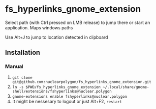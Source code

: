 # fs_hyperlinks_gnome_extension

Select path (with Ctrl pressed on LMB release) to jump there or start an application. Maps windows paths

Use Alt+J to jump to location detected in clipboard

## Installation

### Manual

1) `git clone git@github.com:nuclearpolygon/fs_hyperlinks_gnome_extension.git`
2) `ln -s $PWD/fs_hyperlinks_gnome_extension ~/.local/share/gnome-shell/extensions/fshyperlinks@nuclear.polygon`
3) `gnome-extensions enable fshyperlinks@nuclear.polygon`
4) It might be nessesary to logout or just Alt+F2, `restart`
